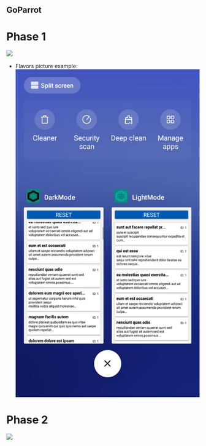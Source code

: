 ## GoParrot
# Phase 1
![](./src/phase_1.gif)
- Flavors picture example:
![](flavors.jpg)
# Phase 2
![](./src/phase_2.gif)
